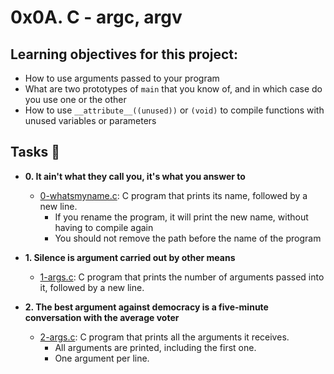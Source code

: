 # 0x0A. C - argc, argv

## Learning objectives for this project:
- How to use arguments passed to your program
- What are two prototypes of `main` that you know of, and in which case do you use one or the other
- How to use `__attribute__((unused))` or `(void)` to compile functions with unused variables or parameters

## Tasks :page_with_curl:
- **0. It ain't what they call you, it's what you answer to**
	- [0-whatsmyname.c](./0-whatsmyname.c): C program that prints its name, followed by a new line.
		- If you rename the program, it will print the new name, without having to compile again
		- You should not remove the path before the name of the program

- **1. Silence is argument carried out by other means**
	- [1-args.c](./1-args.c): C program that prints the number of arguments passed into it, followed by a new line.
				  
- **2. The best argument against democracy is a five-minute conversation with the average voter**
	- [2-args.c](./2-args.c): C program that prints all the arguments it receives.
		- All arguments are printed, including the first one.
		- One argument per line.
